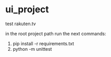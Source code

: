 # ui_project
test rakuten.tv

in the root project path run the next commands:
1. pip install -r requirements.txt
2. python -m unittest 

